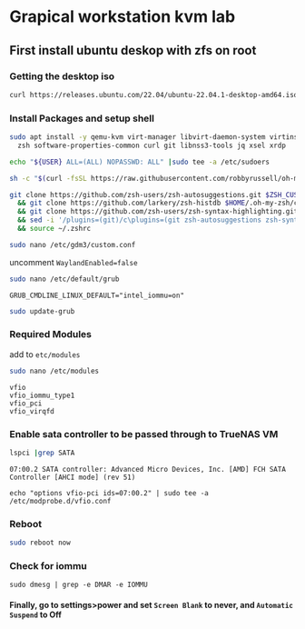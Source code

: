 # Grapical workstation kvm lab

## First install ubuntu deskop with zfs on root

### Getting the desktop iso
```bash
curl https://releases.ubuntu.com/22.04/ubuntu-22.04.1-desktop-amd64.iso -o ubuntu-22.04.1-desktop-amd64.iso
```

### Install Packages and setup shell
```bash
sudo apt install -y qemu-kvm virt-manager libvirt-daemon-system virtinst libvirt-clients bridge-utils zsys cockpit cockpit-machines net-tools \
  zsh software-properties-common curl git libnss3-tools jq xsel xrdp
```
```bash
echo "${USER} ALL=(ALL) NOPASSWD: ALL" |sudo tee -a /etc/sudoers
```
```bash
sh -c "$(curl -fsSL https://raw.githubusercontent.com/robbyrussell/oh-my-zsh/master/tools/install.sh)"
```
```bash
git clone https://github.com/zsh-users/zsh-autosuggestions.git $ZSH_CUSTOM/plugins/zsh-autosuggestions \
  && git clone https://github.com/larkery/zsh-histdb $HOME/.oh-my-zsh/custom/plugins/zsh-histdb \
  && git clone https://github.com/zsh-users/zsh-syntax-highlighting.git $ZSH_CUSTOM/plugins/zsh-syntax-highlighting \
  && sed -i '/plugins=(git)/c\plugins=(git zsh-autosuggestions zsh-syntax-highlighting)' ~/.zshrc \
  && source ~/.zshrc
```
```bash
sudo nano /etc/gdm3/custom.conf
```
uncomment `WaylandEnabled=false`

```bash
sudo nano /etc/default/grub
```
```
GRUB_CMDLINE_LINUX_DEFAULT="intel_iommu=on"
```
```bash
sudo update-grub
```
### Required Modules
add to `etc/modules`

```bash
sudo nano /etc/modules
```
```
vfio
vfio_iommu_type1
vfio_pci
vfio_virqfd
```

### Enable sata controller to be passed through to TrueNAS VM

```bash
lspci |grep SATA
```
```
07:00.2 SATA controller: Advanced Micro Devices, Inc. [AMD] FCH SATA Controller [AHCI mode] (rev 51)
```
```
echo "options vfio-pci ids=07:00.2" | sudo tee -a /etc/modprobe.d/vfio.conf
```
### Reboot
``` bash
sudo reboot now
```
### Check for iommu
```
sudo dmesg | grep -e DMAR -e IOMMU
```

#### Finally, go to settings>power and set `Screen Blank` to never, and `Automatic Suspend` to Off

